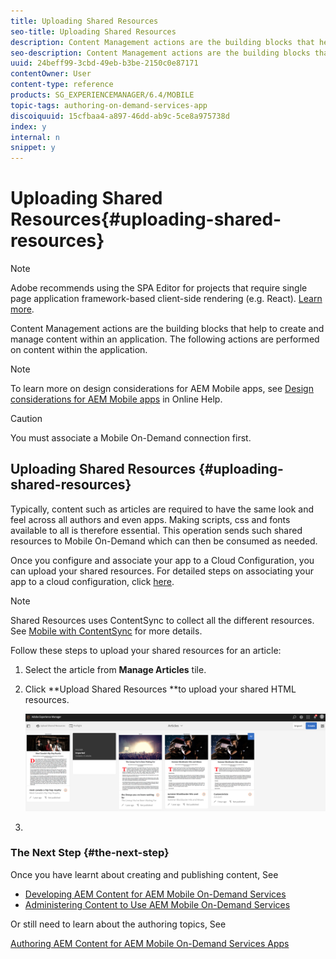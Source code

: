 ```yaml
---
title: Uploading Shared Resources
seo-title: Uploading Shared Resources
description: Content Management actions are the building blocks that help to create and manage content within an application. Follow this page to learn about uploading shared resources.
seo-description: Content Management actions are the building blocks that help to create and manage content within an application. Follow this page to learn about uploading shared resources.
uuid: 24beff99-3cbd-49eb-b3be-2150c0e87171
contentOwner: User
content-type: reference
products: SG_EXPERIENCEMANAGER/6.4/MOBILE
topic-tags: authoring-on-demand-services-app
discoiquuid: 15cfbaa4-a897-46dd-ab9c-5ce8a975738d
index: y
internal: n
snippet: y
---
```


# Uploading Shared Resources{#uploading-shared-resources}

>[!NOTE]
>
>Adobe recommends using the SPA Editor for projects that require single page application framework-based client-side rendering (e.g. React). [Learn more](../../sites/developing/using/spa-overview.md).

Content Management actions are the building blocks that help to create and manage content within an application. The following actions are performed on content within the application.

>[!NOTE]
>
>To learn more on design considerations for AEM Mobile apps, see [Design considerations for AEM Mobile apps](https://helpx.adobe.com/digital-publishing-solution/help/design-app.html) in Online Help.

>[!CAUTION]
>
>You must associate a Mobile On-Demand connection first.

## Uploading Shared Resources {#uploading-shared-resources}

Typically, content such as articles are required to have the same look and feel across all authors and even apps. Making scripts, css and fonts available to all is therefore essential. This operation sends such shared resources to Mobile On-Demand which can then be consumed as needed.

Once you configure and associate your app to a Cloud Configuration, you can upload your shared resources. For detailed steps on associating your app to a cloud configuration, click [here](../../mobile/using/mobile-apps-ondemand-application-create-configure-action.md).

>[!NOTE]
>
>Shared Resources uses ContentSync to collect all the different resources. See [Mobile with ContentSync](../../mobile/using/mobile-ondemand-contentsync.md) for more details.

Follow these steps to upload your shared resources for an article:

1. Select the article from **Manage Articles** tile.
1. Click **Upload Shared Resources **to upload your shared HTML resources.

   ![](assets/chlimage_1-138.png)

1.

### The Next Step {#the-next-step}

Once you have learnt about creating and publishing content, See

* [Developing AEM Content for AEM Mobile On-Demand Services](../../mobile/using/aem-mobile-on-demand.md)
* [Administering Content to Use AEM Mobile On-Demand Services](../../mobile/using/aem-mobile.md)

Or still need to learn about the authoring topics, See

[Authoring AEM Content for AEM Mobile On-Demand Services Apps](../../mobile/using/mobile-apps-ondemand.md)

